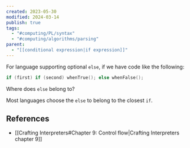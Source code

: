 ```yaml
---
created: 2023-05-30
modified: 2024-03-14
publish: true
tags:
  - "#computing/PL/syntax"
  - "#computing/algorithms/parsing"
parent:
  - "[[conditional expression|if expression]]"
---
```

For language supporting optional `else`, if we have code like the following:
```cpp
if (first) if (second) whenTrue(); else whenFalse();
```

Where does `else` belong to?

Most languages choose the `else` to belong to the closest `if`.

## References
- [[Crafting Interpreters#Chapter 9: Control flow|Crafting Interpreters chapter 9]]